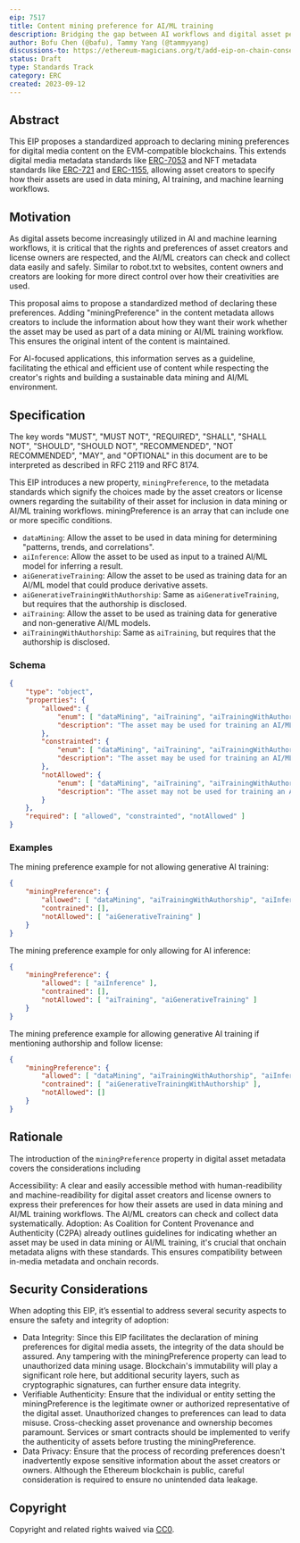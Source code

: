 ```yaml
---
eip: 7517
title: Content mining preference for AI/ML training
description: Bridging the gap between AI workflows and digital asset permissions through a unified blockchain consent.
author: Bofu Chen (@bafu), Tammy Yang (@tammyyang)
discussions-to: https://ethereum-magicians.org/t/add-eip-on-chain-consent-for-ai-data-mining/15755
status: Draft
type: Standards Track
category: ERC
created: 2023-09-12
---
```


## Abstract

This EIP proposes a standardized approach to declaring mining preferences for digital media content on the EVM-compatible blockchains. This extends digital media metadata standards like [ERC-7053](./eip-7053.md) and NFT metadata standards like [ERC-721](./eip-721.md) and [ERC-1155](./eip-1155.md), allowing asset creators to specify how their assets are used in data mining, AI training, and machine learning workflows.

## Motivation

As digital assets become increasingly utilized in AI and machine learning workflows, it is critical that the rights and preferences of asset creators and license owners are respected, and the AI/ML creators can check and collect data easily and safely. Similar to robot.txt to websites, content owners and creators are looking for more direct control over how their creativities are used.

This proposal aims to propose a standardized method of declaring these preferences. Adding "miningPreference" in the content metadata allows creators to include the information about how they want their work whether the asset may be used as part of a data mining or AI/ML training workflow. This ensures the original intent of the content is maintained.

For AI-focused applications, this information serves as a guideline, facilitating the ethical and efficient use of content while respecting the creator's rights and building a sustainable data mining and AI/ML environment.

## Specification

The key words "MUST", "MUST NOT", "REQUIRED", "SHALL", "SHALL NOT", "SHOULD", "SHOULD NOT", "RECOMMENDED", "NOT RECOMMENDED", "MAY", and "OPTIONAL" in this document are to be interpreted as described in RFC 2119 and RFC 8174.

This EIP introduces a new property, `miningPreference`, to the metadata standards which signify the choices made by the asset creators or license owners regarding the suitability of their asset for inclusion in data mining or AI/ML training workflows. miningPreference is an array that can include one or more specific conditions.

* `dataMining`: Allow the asset to be used in data mining for determining "patterns, trends, and correlations".
* `aiInference`: Allow the asset to be used as input to a trained AI/ML model for inferring a result.
* `aiGenerativeTraining`: Allow the asset to be used as training data for an AI/ML model that could produce derivative assets.
* `aiGenerativeTrainingWithAuthorship`: Same as `aiGenerativeTraining`, but requires that the authorship is disclosed.
* `aiTraining`: Allow the asset to be used as training data for generative and non-generative AI/ML models.
* `aiTrainingWithAuthorship`: Same as `aiTraining`, but requires that the authorship is disclosed.

### Schema

```json
{
    "type": "object",
    "properties": {
        "allowed": {
            "enum": [ "dataMining", "aiTraining", "aiTrainingWithAuthorship", "aiGenerativeTraining", "aiGenerativeTrainingWithAuthorship", "aiInference" ],
            "description": "The asset may be used for training an AI/ML model or mined for its data (or both)."
        },
        "constrainted": {
            "enum": [ "dataMining", "aiTraining", "aiTrainingWithAuthorship", "aiGenerativeTraining", "aiGenerativeTrainingWithAuthorship", "aiInference" ],
            "description": "The asset may be used for training an AI/ML model or mined for its data (or both) followed the license."
        },
        "notAllowed": {
            "enum": [ "dataMining", "aiTraining", "aiTrainingWithAuthorship", "aiGenerativeTraining", "aiGenerativeTrainingWithAuthorship", "aiInference" ],
            "description": "The asset may not be used for training an AI/ML model or mined for its data (or both)."
        }
    },
    "required": [ "allowed", "constrainted", "notAllowed" ]
}
```

### Examples

The mining preference example for not allowing generative AI training:

```json
{
    "miningPreference": {
        "allowed": [ "dataMining", "aiTrainingWithAuthorship", "aiInference" ],
        "contrained": [],
        "notAllowed": [ "aiGenerativeTraining" ]
    }
}
```

The mining preference example for only allowing for AI inference:

```json
{
    "miningPreference": {
        "allowed": [ "aiInference" ],
        "contrained": [],
        "notAllowed": [ "aiTraining", "aiGenerativeTraining" ]
    }
}
```

The mining preference example for allowing generative AI training if mentioning authorship and follow license:

```json
{
    "miningPreference": {
        "allowed": [ "dataMining", "aiTrainingWithAuthorship", "aiInference" ],
        "contrained": [ "aiGenerativeTrainingWithAuthorship" ],
        "notAllowed": []
    }
}
```

## Rationale

The introduction of the `miningPreference` property in digital asset metadata covers the considerations including

Accessibility: A clear and easily accessible method with human-readibility and machine-readibility for digital asset creators and license owners to express their preferences for how their assets are used in data mining and AI/ML training workflows. The AI/ML creators can check and collect data systematically.
Adoption: As Coalition for Content Provenance and Authenticity (C2PA) already outlines guidelines for indicating whether an asset may be used in data mining or AI/ML training, it's crucial that onchain metadata aligns with these standards. This ensures compatibility between in-media metadata and onchain records.

## Security Considerations

When adopting this EIP, it’s essential to address several security aspects to ensure the safety and integrity of adoption:

* Data Integrity: Since this EIP facilitates the declaration of mining preferences for digital media assets, the integrity of the data should be assured. Any tampering with the miningPreference property can lead to unauthorized data mining usage. Blockchain's immutability will play a significant role here, but additional security layers, such as cryptographic signatures, can further ensure data integrity.
* Verifiable Authenticity: Ensure that the individual or entity setting the miningPreference is the legitimate owner or authorized representative of the digital asset. Unauthorized changes to preferences can lead to data misuse. Cross-checking asset provenance and ownership becomes paramount. Services or smart contracts should be implemented to verify the authenticity of assets before trusting the miningPreference.
* Data Privacy: Ensure that the process of recording preferences doesn't inadvertently expose sensitive information about the asset creators or owners. Although the Ethereum blockchain is public, careful consideration is required to ensure no unintended data leakage.

## Copyright

Copyright and related rights waived via [CC0](../LICENSE.md).
